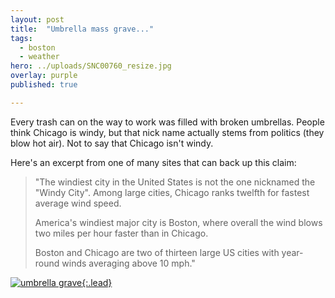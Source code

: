 ```yaml
---
layout: post
title:  "Umbrella mass grave..."
tags:
  - boston
  - weather
hero: ../uploads/SNC00760_resize.jpg
overlay: purple
published: true

---
```


Every trash can on the way to work was filled with broken umbrellas. People think Chicago is windy, but that nick name actually stems from politics (they blow hot air). Not to say that Chicago isn't windy.

Here's an excerpt from one of many sites that can back up this claim:

>"The windiest city in the United States is not the one nicknamed the "Windy City". Among large cities, Chicago ranks twelfth for fastest average wind speed.
>
>America's windiest major city is Boston, where overall the wind blows two miles per hour faster than in Chicago.
>
>Boston and Chicago are two of thirteen large US cities with year-round winds averaging above 10 mph."

[![umbrella grave](../uploads/SNC00760_resize.jpg){:.lead}](../uploads/SNC00760.jpg)
